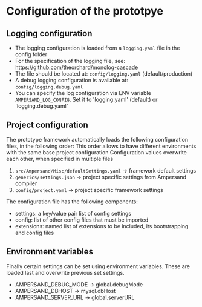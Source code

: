 # Configuration of the prototpye

## Logging configuration
* The logging configuration is loaded from a `logging.yaml` file in the config folder
* For the specification of the logging file, see: https://github.com/theorchard/monolog-cascade
* The file should be located at: `config/logging.yaml` (default/production)
* A debug logging configuration is available at: `config/logging.debug.yaml`
* You can specify the log configuration via ENV variable `AMPERSAND_LOG_CONFIG`. Set it to 'logging.yaml' (default) or 'logging.debug.yaml'

## Project configuration
The prototype framework automatically loads the following configuration files, in the following order:
This order allows to have different environments with the same base project configuration
Configuration values overwrite each other, when specified in multiple files

1. `src/Ampersand/Misc/defaultSettings.yaml` -> framework default settings
2. `generics/settings.json` -> project specific settings from Ampersand compiler
3. `config/project.yaml` -> project specific framework settings

The configuration file has the following components:
* settings: a key/value pair list of config settings
* config: list of other config files that must be imported
* extensions: named list of extensions to be included, its bootstrapping and config files

## Environment variables
Finally certain settings can be set using environment variables.
These are loaded last and overwrite previous set settings.
* AMPERSAND_DEBUG_MODE -> global.debugMode
* AMPERSAND_DBHOST -> mysql.dbHost
* AMPERSAND_SERVER_URL -> global.serverURL
